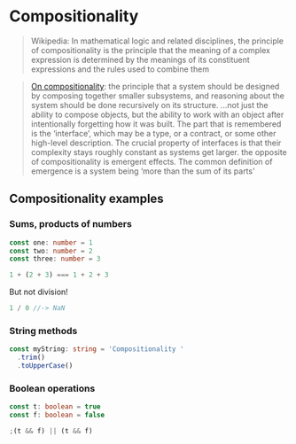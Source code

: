 # Compositionality

> Wikipedia: In mathematical logic and related disciplines, the principle of compositionality is the principle that the meaning of a complex expression is determined by the meanings of its constituent expressions and the rules used to combine them

> [On compositionality](https://julesh.com/2017/04/22/on-compositionality/): the principle that a system should be designed by composing together smaller subsystems, and reasoning about the system should be done recursively on its structure.
> ...not just the ability to compose objects, but the ability to work with an object after intentionally forgetting how it was built. The part that is remembered is the ‘interface’, which may be a type, or a contract, or some other high-level description. The crucial property of interfaces is that their complexity stays roughly constant as systems get larger.
> the opposite of compositionality is emergent effects. The common definition of emergence is a system being ‘more than the sum of its parts’

## Compositionality examples

### Sums, products of numbers

```ts
const one: number = 1
const two: number = 2
const three: number = 3

1 + (2 + 3) === 1 + 2 + 3
```

But not division!

```ts
1 / 0 //-> NaN
```

### String methods

```ts
const myString: string = 'Compositionality '
  .trim()
  .toUpperCase()
```

### Boolean operations

```ts
const t: boolean = true
const f: boolean = false

;(t && f) || (t && f)
```
